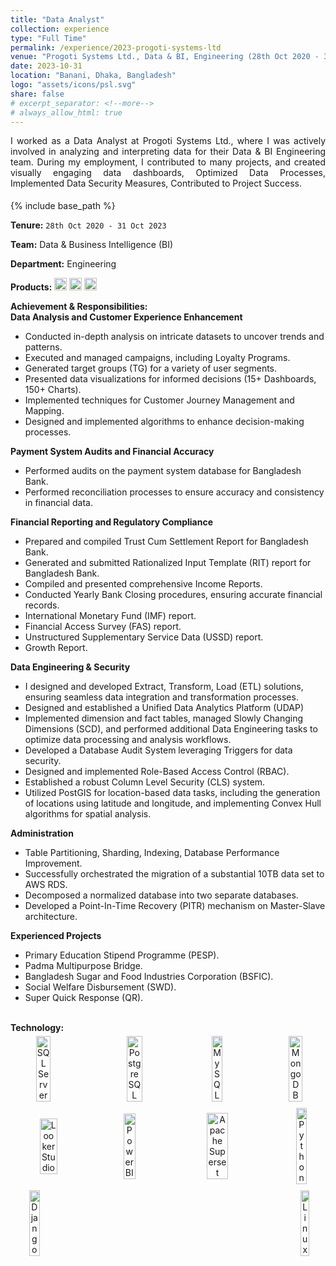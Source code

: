 ```yaml
---
title: "Data Analyst"
collection: experience
type: "Full Time"
permalink: /experience/2023-progoti-systems-ltd
venue: "Progoti Systems Ltd., Data & BI, Engineering (28th Oct 2020 - 31 Oct 2023)"
date: 2023-10-31
location: "Banani, Dhaka, Bangladesh"
logo: "assets/icons/psl.svg"
share: false
# excerpt_separator: <!--more-->
# always_allow_html: true
---
```


<div style="text-align: justify; padding-bottom: 1%">
I worked as a Data Analyst at Progoti Systems Ltd., where I was actively involved in analyzing and interpreting data for their Data & BI Engineering team. During my employment, I contributed to many projects, and created visually engaging data dashboards, Optimized Data Processes, Implemented Data Security Measures, Contributed to Project Success.
</div>

{% include base_path %}

<head>
  <link rel="stylesheet" href="{{ base_path }}/assets/css/custom.css"/>
</head>

**Tenure:** `28th Oct 2020 - 31 Oct 2023`

**Team:** Data & Business Intelligence (BI)

**Department:** Engineering

**Products:** 
<img src="{{ base_path }}/assets/icons/surecash.svg" alt="SureCash" height="20">
<img src="{{ base_path }}/assets/icons/tallypay.svg" alt="TallyPay" height="20">
<img src="{{ base_path }}/assets/icons/tallykhata.svg" alt="TallyKhata" height="20">


<body>
  <div>
    <strong class="header_section">Achievement & Responsibilities:</strong> <br />
    <strong class="section">Data Analysis and Customer Experience Enhancement</strong>
    <ul>
      <li class="li">Conducted in-depth analysis on intricate datasets to uncover trends and patterns.</li>
      <li class="li">Executed and managed campaigns, including Loyalty Programs.</li>
      <li class="li">Generated target groups (TG) for a variety of user segments.</li>
      <li class="li">Presented data visualizations for informed decisions (15+ Dashboards, 150+ Charts).</li>
      <li class="li">Implemented techniques for Customer Journey Management and Mapping.</li>
      <li class="li">Designed and implemented algorithms to enhance decision-making processes.</li>
    </ul>
  </div>

  <div>
    <strong class="section">Payment System Audits and Financial Accuracy</strong>
    <ul>
      <li class="li">Performed audits on the payment system database for Bangladesh Bank.</li>
      <li class="li">Performed reconciliation processes to ensure accuracy and consistency in financial data.</li>
    </ul>
  </div>

  <div>
    <strong class="section">Financial Reporting and Regulatory Compliance</strong>
    <ul>
      <li class="li">Prepared and compiled Trust Cum Settlement Report for Bangladesh Bank.</li>
      <li class="li">Generated and submitted Rationalized Input Template (RIT) report for Bangladesh Bank.</li>
      <li class="li">Compiled and presented comprehensive Income Reports.</li>
      <li class="li">Conducted Yearly Bank Closing procedures, ensuring accurate financial records.</li>
      <li class="li">International Monetary Fund (IMF) report.</li>
      <li class="li">Financial Access Survey (FAS) report.</li>
      <li class="li">Unstructured Supplementary Service Data (USSD) report.</li>
      <li class="li">Growth Report.</li>
    </ul>
  </div>

  <div>
    <strong class="section">Data Engineering & Security</strong>
    <ul>
      <li class="li">I designed and developed Extract, Transform, Load (ETL) solutions, ensuring seamless data integration and transformation processes.</li>
      <li class="li">Designed and established a Unified Data Analytics Platform (UDAP)</li>
      <li class="li">Implemented dimension and fact tables, managed Slowly Changing Dimensions (SCD), and performed additional Data Engineering tasks to optimize data processing and analysis workflows.</li>
      <li class="li">Developed a Database Audit System leveraging Triggers for data security.</li>
      <li class="li">Designed and implemented Role-Based Access Control (RBAC).</li>
      <li class="li">Established a robust Column Level Security (CLS) system.</li>
      <li class="li">Utilized PostGIS for location-based data tasks, including the generation of locations using latitude and longitude, and implementing Convex Hull algorithms for spatial analysis.</li>
    </ul>
  </div>

  <div>
    <strong class="section">Administration</strong>
    <ul>
      <li class="li">Table Partitioning, Sharding, Indexing, Database Performance Improvement.</li>
      <li class="li">Successfully orchestrated the migration of a substantial 10TB data set to AWS RDS.</li>
      <li class="li">Decomposed a normalized database into two separate databases.</li>
      <li class="li">Developed a Point-In-Time Recovery (PITR) mechanism on Master-Slave architecture.</li>
    </ul>
  </div>

  <div>
    <strong class="section">Experienced Projects</strong>
    <ul>
      <li class="li">Primary Education Stipend Programme (PESP).</li>
      <li class="li">Padma Multipurpose Bridge.</li>
      <li class="li">Bangladesh Sugar and Food Industries Corporation (BSFIC).</li>
      <li class="li">Social Welfare Disbursement (SWD).</li>
      <li class="li">Super Quick Response (QR).</li>
    </ul>
  </div>
  <br/>
  <strong class="header_section">Technology:</strong><br/>

  <div style="display: flex; justify-content: space-between; align-items: center; flex-wrap: wrap;">

  <!-- DATABASE -->
  <div style="text-align: center; margin: 5px;">
    <img src="{{ base_path }}/assets/icons/icons8-sql-server.svg" alt="SQL Server" style="width: 50%;"><br/>
  </div>

  <div style="text-align: center; margin: 5px;">
    <img src="{{ base_path }}/assets/icons/postgresql-96.svg" alt="PostgreSQL" style="width: 50%;"><br/>
  </div>

  <div style="text-align: center; margin: 5px;">
    <img src="{{ base_path }}/assets/icons/icons8-mysql.svg" alt="MySQL" style="width: 50%;"><br/>
  </div>

  <div style="text-align: center; margin: 5px;">
    <img src="{{ base_path }}/assets/icons/icons8-mongodb.svg" alt="MongoDB" style="width: 50%;"><br/>
  </div>

  <!--  -->

  <div style="text-align: center; margin: 5px;">
    <img src="{{ base_path }}/assets/icons/icons8-google-data-studio.svg" alt="Looker Studio" style="width: 50%;"><br/>
  </div>

  <div style="text-align: center; margin: 5px;">
    <img src="{{ base_path }}/assets/icons/icons8-power-bi.svg" alt="Power BI" style="width: 50%;"><br/>
  </div>

  <div style="text-align: center; margin: 5px;">
    <img src="{{ base_path }}/assets/icons/Apache Superset.svg" alt="Apache Superset" style="width: 50%;"><br/>
  </div>

  <div style="text-align: center; margin: 5px;">
    <img src="{{ base_path }}/assets/icons/icons8-python.svg" alt="Python" style="width: 50%;"><br/>
  </div>

  <div style="text-align: center; margin: 5px;">
    <img src="{{ base_path }}/assets/icons/django.svg" alt="Django" style="width: 50%;"><br/>
  </div>

  <div style="text-align: center; margin: 5px;">
    <img src="{{ base_path }}/assets/icons/linux.svg" alt="Linux" style="width: 50%;"><br/>
  </div>

  </div>

</body>


